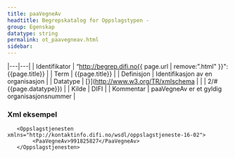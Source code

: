 ```yaml
---
title: paaVegneAv  
headtitle: Begrepskatalog for Oppslagstypen -  
group: Egenskap  
datatype: string  
permalink: ot_paavegneav.html
sidebar:
---
```

|---|---|
| Identifikator | “http://begrep.difi.no{{ page.url | remove:”.html" }}":{{page.title}} |
| Term          | {{page.title}} |
| Definisjon    | Identifikasjon av en organisasjon |
| Datatype      | <span style="{ page.datatype ;">[}](http://www.w3.org/TR/xmlschema |
|               | 2/#{{page.datatype}})</span> |
| Kilde         | DIFI |
| Kommentar     | paaVegneAv er et gyldig organisasjonsnummer |

### Xml eksempel

``` 
   <Oppslagstjenesten xmlns="http://kontaktinfo.difi.no/wsdl/oppslagstjeneste-16-02">
        <PaaVegneAv>991825827</PaaVegneAv>
   </Oppslagstjenesten>
```
